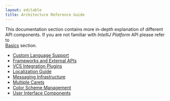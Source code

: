 ```yaml
---
layout: editable
title: Architecture Reference Guide
---
```


This documentation section contains more in-depth explanation of different API components.
If you are not familiar with *IntelliJ Platform* API please refer to  
[Basics](basics.html)
section.


* [Custom Language Support](reference_guide/custom_language_support.html)
* [Frameworks and External APIs](reference_guide/frameworks_and_external_apis.html)  
* [VCS Integration Plugins](reference_guide/vcs_integration_for_plugins.html)
* [Localization Guide](reference_guide/localization_guide.html)
* [Messaging Infrastructure](reference_guide/messaging_infrastructure.html)
* [Multiple Carets](reference_guide/multiple_carets.html)
* [Color Scheme Management](reference_guide/color_scheme_management.html)
* [User Interface Components](user_interface_components/user_interface_components.html)